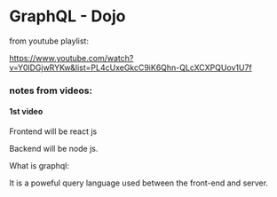 # GraphQL - Dojo

from youtube playlist:

https://www.youtube.com/watch?v=Y0lDGjwRYKw&list=PL4cUxeGkcC9iK6Qhn-QLcXCXPQUov1U7f

### notes from videos:

#### 1st video

Frontend will be react js

Backend will be node js.

What is graphql:

It is a poweful query language used between the front-end and server.



